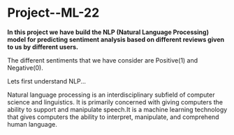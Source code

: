 # Project--ML-22

<table>
  
**In this project we have build the NLP (Natural Language Processing) model for predicting sentiment analysis based on different reviews given to us by different users.**

The different sentiments that we have consider are Positive(1) and Negative(0).

Lets first understand NLP...

Natural language processing is an interdisciplinary subfield of computer science and linguistics. It is primarily concerned with giving computers the ability to support and manipulate speech.It is a machine learning technology that gives computers the ability to interpret, manipulate, and comprehend human language.<br></br>


  
</table>
